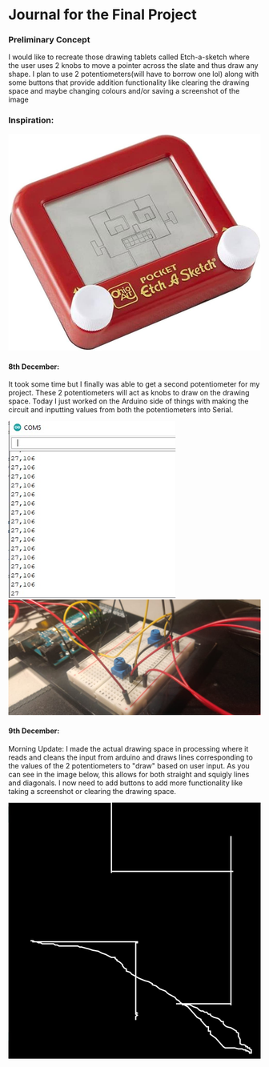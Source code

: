 # Journal for the Final Project

### Preliminary Concept

 I would like to recreate those drawing tablets called Etch-a-sketch where the user uses 2 knobs to move a pointer across the slate and thus draw any shape. I plan to use 2 potentiometers(will have to borrow one lol) along with some buttons that provide addition functionality like clearing the drawing space and maybe changing colours and/or saving a screenshot of the image

### Inspiration:
![](Concept.jpg)

#### 8th December:
It took some time but I finally was able to get a second potentiometer for my project. These 2 potentiometers will act as knobs to draw on the drawing space. Today I just worked on the Arduino side of things with making the circuit and inputting values from both the potentiometers into Serial.

![](Preliminary_test.jpg)
![](Preliminary_circuit.jpg)

#### 9th December:
Morning Update: I made the actual drawing space in processing where it reads and cleans the input from arduino and draws lines corresponding to the values of the 2 potentiometers to "draw" based on user input. As you can see in the image below, this allows for both straight and squigly lines and diagonals. I now need to add buttons to add more functionality like taking a screenshot or clearing the drawing space.

![](drawing_test.jpg)
